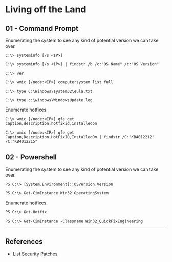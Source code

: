 # Living off the Land

## 01 - Command Prompt

Enumerating the system to see any kind of potential version we can take over.

```
C:\> systeminfo [/s <IP>]

C:\> systeminfo [/s <IP>] | findstr /b /c:"OS Name" /c:"OS Version"

C:\> ver

C:\> wmic [/node:<IP>] computersystem list full

C:\> type C:\Windows\system32\eula.txt

C:\> type c:\windows\WindowsUpdate.log
```

Enumerate hotfixes.

```
C:\> wmic [/node:<IP>] qfe get caption,description,hotfixid,installedon

C:\> wmic [/node:<IP>] qfe get Caption,Description,HotFixID,InstalledOn | findstr /C:"KB4012212" /C:"KB4012215"
```

## 02 - Powershell

Enumerating the system to see any kind of potential version we can take over.

```
PS C:\> [System.Environment]::OSVersion.Version

PS C:\> Get-CimInstance Win32_OperatingSystem
```

Enumerate hotfixes.

```
PS C:\> Get-Hotfix

PS C:\> Get-CimInstance -Classname Win32_QuickFixEngineering
```

---
## References

- [List Security Patches](https://support.moonpoint.com/os/windows/PowerShell/list-security-patches/)